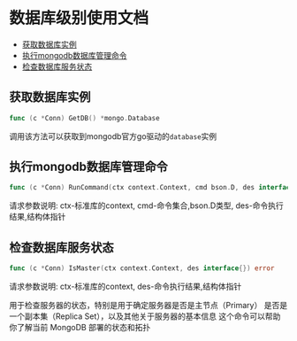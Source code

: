 # 数据库级别使用文档

- [获取数据库实例](#获取数据库实例)
- [执行mongodb数据库管理命令](#执行mongodb数据库管理命令)
- [检查数据库服务状态](#检查数据库服务状态)

## 获取数据库实例

```go
func (c *Conn) GetDB() *mongo.Database
```

调用该方法可以获取到mongodb官方go驱动的`database`实例

## 执行mongodb数据库管理命令

```go
func (c *Conn) RunCommand(ctx context.Context, cmd bson.D, des interface{}) error
```

请求参数说明: ctx-标准库的context, cmd-命令集合,bson.D类型, des-命令执行结果,结构体指针

## 检查数据库服务状态

```go
func (c *Conn) IsMaster(ctx context.Context, des interface{}) error
```

请求参数说明: ctx-标准库的context, des-命令执行结果,结构体指针

用于检查服务器的状态，特别是用于确定服务器是否是主节点（Primary） 是否是一个副本集（Replica Set），以及其他关于服务器的基本信息 这个命令可以帮助你了解当前 MongoDB 部署的状态和拓扑
